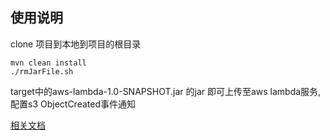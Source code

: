 ## 使用说明

clone 项目到本地到项目的根目录
```
mvn clean install
./rmJarFile.sh
```
target中的aws-lambda-1.0-SNAPSHOT.jar 的jar 即可上传至aws lambda服务,配置s3 ObjectCreated事件通知

[相关文档](http://docs.aws.amazon.com/zh_cn/lambda/latest/dg/welcome.html)
